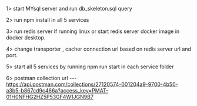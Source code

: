 1> start MYsql server and run db_skeleton.sql query

2> run npm install in all 5 services

3> run redis server if running linux or start redis server docker image in docker desktop.

4> change transporter , cacher connection url based on redis server url and port.

5> start all 5 services by running npm run start in each service folder

6> postman collection url --- 
https://api.postman.com/collections/27120574-001204a9-9700-4b50-a3b5-b867cd9c466a?access_key=PMAT-01H0NFHG2HZ5P53GF4W1JGN9B7
